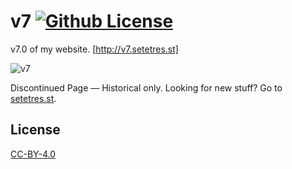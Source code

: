 v7 [![Github License](https://img.shields.io/github/license/setetres/v7.svg)](https://raw.githubusercontent.com/setetres/v7/master/LICENSE)
==

v7.0 of my website. [http://v7.setetres.st]

![v7](http://files.setetres.st/img/v7-desktop.png?v=2&raw=true)

Discontinued Page &#8212; Historical only. Looking for new stuff? Go to [setetres.st].

License
-------

[CC-BY-4.0]

[setetres.st]: http://setetres.st
[http://v7.setetres.st]: http://v7.setetres.st
[CC-BY-4.0]: http://creativecommons.org/licenses/by/4.0
